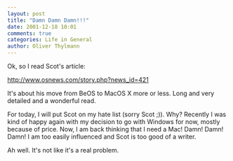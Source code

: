 ```yaml
---
layout: post
title: "Damn Damn Damn!!!"
date: 2001-12-18 10:01
comments: true
categories: Life in General
author: Oliver Thylmann
---
```



Ok, so I read Scot's article:

http://www.osnews.com/story.php?news_id=421

It's about his move from BeOS to MacOS X more or less. Long and very detailed and a wonderful read. 

For today, I will put Scot on my hate list (sorry Scot ;)). Why? Recently I was kind of happy again with my decision to go with Windows for now, mostly because of price. Now, I am back thinking that I need a Mac! Damn! Damn! Damn! I am too easily influenced and Scot is too good of a writer.

Ah well. It's not like it's a real problem.


